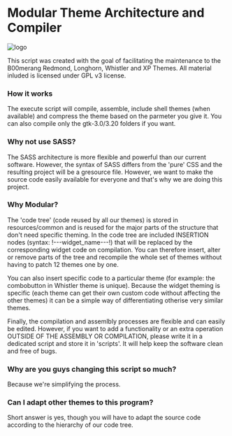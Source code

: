 # Modular Theme Architecture and Compiler

![logo](http://b00merang.weebly.com/uploads/1/6/8/1/16813022/published/mtac.png?1490106189)

This script was created with the goal of facilitating the maintenance to the B00merang Redmond, Longhorn, Whistler and XP Themes. All material inluded is licensed under GPL v3 license.

### How it works
The execute script will compile, assemble, include shell themes (when available) and compress the theme based on the parmeter you give it. You can also compile only the gtk-3.0/3.20 folders if you want.

### Why not use SASS?
The SASS architecture is more flexible and powerful than our current software. However, the syntax of SASS differs from the 'pure' CSS and the resulting project will be a gresource file. However, we want to make the source code easily available for everyone and that's why we are doing this project.

### Why Modular?
The 'code tree' (code reused by all our themes) is stored in resources/common and is reused for the major parts of the structure that don't need specific theming. In the code tree are included INSERTION nodes (syntax: !---widget_name---!) that will be replaced by the corresponding widget code on compilation. You can therefore insert, alter or remove parts of the tree and recompile the whole set of themes without having to patch 12 themes one by one.

You can also insert specific code to a particular theme (for example: the combobutton in Whistler theme is unique). Because the widget theming is specific (each theme can get their own custom code without affecting the other themes) it can be a simple way of differentiating otherise very similar themes.

Finally, the compilation and assemlbly processes are flexible and can easily be edited. However, if you want to add a functionality or an extra operation OUTSIDE OF THE ASSEMBLY OR COMPILATION, please write it in a dedicated script and store it in 'scripts'. It will help keep the software clean and free of bugs.

### Why are you guys changing this script so much?
Because we're simplifying the process.

### Can I adapt other themes to this program?
Short answer is yes, though you will have to adapt the source code according to the hierarchy of our code tree.
